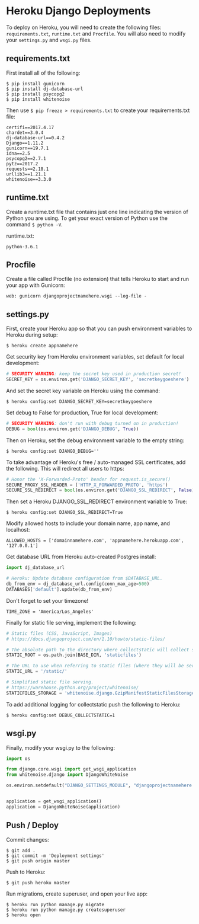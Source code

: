 # Heroku Django Deployments

To deploy on Heroku, you will need to create the following files: `requirements.txt`, `runtime.txt` and `Procfile`. You will also need to modify your `settings.py` and `wsgi.py` files.

## requirements.txt

First install all of the following:

```
$ pip install gunicorn
$ pip install dj-database-url
$ pip install psycopg2
$ pip install whitenoise
```

Then use `$ pip freeze > requirements.txt` to create your requirements.txt file:

```
certifi==2017.4.17
chardet==3.0.4
dj-database-url==0.4.2
Django==1.11.2
gunicorn==19.7.1
idna==2.5
psycopg2==2.7.1
pytz==2017.2
requests==2.18.1
urllib3==1.21.1
whitenoise==3.3.0

```

## runtime.txt

Create a runtime.txt file that contains just one line indicating the version of Python you are using. To get your exact version of Python use the command `$ python -V`.

runtime.txt:

```
python-3.6.1
```

## Procfile

Create a file called Procfile (no extension) that tells Heroku to start and run your app with Gunicorn:

```
web: gunicorn djangoprojectnamehere.wsgi --log-file -
```

## settings.py

First, create your Heroku app so that you can push environment variables to Heroku during setup:
```
$ heroku create appnamehere
```

Get security key from Heroku environment variables, set default for local development:

```python
# SECURITY WARNING: keep the secret key used in production secret!
SECRET_KEY = os.environ.get('DJANGO_SECRET_KEY', 'secretkeygoeshere')
```

And set the secret key variable on Heroku using the command:

`$ heroku config:set DJANGO_SECRET_KEY=secretkeygoeshere`

Set debug to False for production, True for local development:

```python
# SECURITY WARNING: don't run with debug turned on in production!
DEBUG = bool(os.environ.get('DJANGO_DEBUG', True))
```

Then on Heroku, set the debug environment variable to the empty string:

`$ heroku config:set DJANGO_DEBUG=''`

To take advantage of Heroku's free / auto-managed SSL certificates, add the following. This will redirect all users to https:

```python
# Honor the 'X-Forwarded-Proto' header for request.is_secure()
SECURE_PROXY_SSL_HEADER = ('HTTP_X_FORWARDED_PROTO', 'https')
SECURE_SSL_REDIRECT = bool(os.environ.get('DJANGO_SSL_REDIRECT', False))
```

Then set a Heroku DJANGO_SSL_REDIRECT environment variable to True:

`$ heroku config:set DJANGO_SSL_REDIRECT=True`

Modify allowed hosts to include your domain name, app name, and localhost:

`ALLOWED_HOSTS = ['domainnamehere.com', 'appnamehere.herokuapp.com', '127.0.0.1']`

Get database URL from Heroku auto-created Postgres install:

```python
import dj_database_url

# Heroku: Update database configuration from $DATABASE_URL.
db_from_env = dj_database_url.config(conn_max_age=500)
DATABASES['default'].update(db_from_env)
```

Don't forget to set your timezone!

`TIME_ZONE = 'America/Los_Angeles'`

Finally for static file serving, implement the following: 

```python
# Static files (CSS, JavaScript, Images)
# https://docs.djangoproject.com/en/1.10/howto/static-files/

# The absolute path to the directory where collectstatic will collect static files for deployment.
STATIC_ROOT = os.path.join(BASE_DIR, 'staticfiles')

# The URL to use when referring to static files (where they will be served from)
STATIC_URL = '/static/'

# Simplified static file serving.
# https://warehouse.python.org/project/whitenoise/
STATICFILES_STORAGE = 'whitenoise.django.GzipManifestStaticFilesStorage'
```

To add additional logging for collectstatic push the following to Heroku:
```
$ heroku config:set DEBUG_COLLECTSTATIC=1
```

## wsgi.py

Finally, modify your wsgi.py to the following:

```python
import os

from django.core.wsgi import get_wsgi_application
from whitenoise.django import DjangoWhiteNoise

os.environ.setdefault("DJANGO_SETTINGS_MODULE", "djangoprojectnamehere.settings")


application = get_wsgi_application()
application = DjangoWhiteNoise(application)
```

## Push / Deploy

Commit changes:

```
$ git add .
$ git commit -m 'Deployment settings'
$ git push origin master
```

Push to Heroku:

```
$ git push heroku master
```

Run migrations, create superuser, and open your live app:

```
$ heroku run python manage.py migrate
$ heroku run python manage.py createsuperuser
$ heroku open
```



